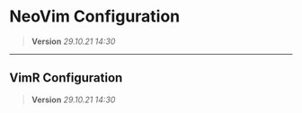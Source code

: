 # NeoVim Configuration

> **Version** *29.10.21 14:30*

---

## VimR Configuration

> **Version** *29.10.21 14:30*
